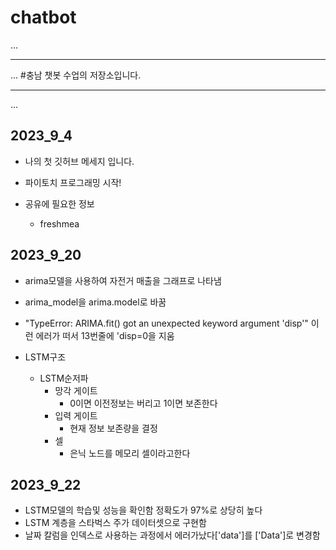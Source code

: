 # chatbot
...
- - - 
...
#충남 챗봇 수업의 저장소입니다.


- - -
...
## 2023_9_4

* 나의 첫 깃허브 메세지 입니다.

* 파이토치 프로그래밍 시작!

* 공유에 필요한 정보
    * freshmea

## 2023_9_20 
* arima모델을 사용하여 자전거 매출을 그래프로 나타냄
* arima_model을 arima.model로 바꿈
* "TypeError: ARIMA.fit() got an unexpected keyword argument 'disp'" 이런 에러가 떠서 13번줄에   'disp=0을 지움

* LSTM구조
    * LSTM순저파
        * 망각 게이트
            * 0이면 이전정보는 버리고 1이면 보존한다
        * 입력 게이트
            * 현재 정보 보존량을 결정
        * 셀
            * 은닉 노드를 메모리 셀이라고한다


## 2023_9_22
* LSTM모델의 학습및 성능을 확인함 정확도가 97%로 상당히 높다
* LSTM 계층을 스타벅스 주가 데이터셋으로 구현함
* 날짜 칼럼을 인덱스로 사용하는 과정에서 에러가났다['data']를 ['Data']로 변경함

